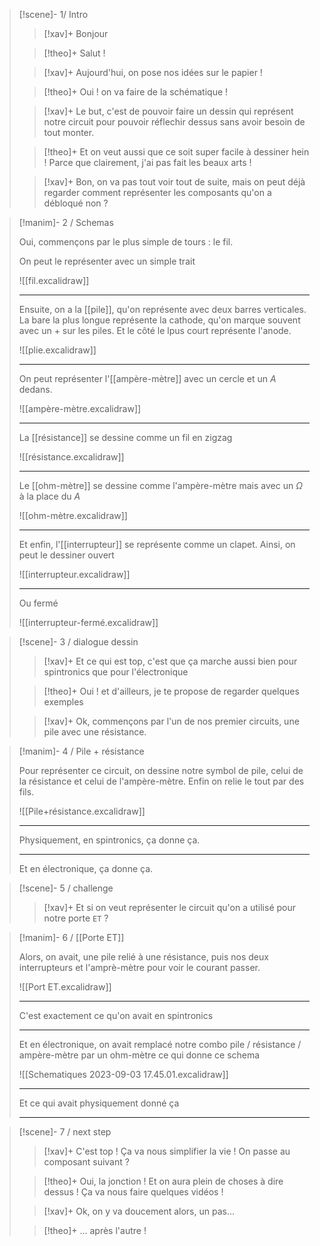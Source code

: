
> [!scene]- 1/ Intro
> 
> > [!xav]+
> > Bonjour
> 
> > [!theo]+
> > Salut !
> 
> > [!xav]+
> > Aujourd'hui, on pose nos idées sur le papier !
> 
> > [!theo]+
> > Oui ! on va faire de la schématique !
> 
> > [!xav]+
> > Le but, c'est de pouvoir faire un dessin qui représent notre circuit pour pouvoir réflechir dessus sans avoir besoin de tout monter.
> 
> > [!theo]+
> >  Et on veut aussi que ce soit super facile à dessiner hein ! Parce que clairement, j'ai pas fait les beaux arts !
> 
> > [!xav]+
> > Bon, on va pas tout voir tout de suite, mais on peut déjà regarder comment représenter les composants qu'on a débloqué non ?
> 

> [!manim]- 2 / Schemas
> 
> Oui, commençons par le plus simple de tours : le fil.
> 
> On peut le représenter avec un simple trait
> 
> ![[fil.excalidraw]]
> 
> ---------------
> 
> Ensuite, on a la [[pile]], qu'on représente avec deux barres verticales.
> La bare la plus longue représente la cathode, qu'on marque souvent avec un $+$ sur les piles.
> Et le côté le lpus court représente l'anode.
> 
> ![[plie.excalidraw]]
> 
> -----------------
> 
> On peut représenter l'[[ampère-mètre]] avec un cercle et un $A$ dedans.
> 
> ![[ampère-mètre.excalidraw]]
> 
> -----------------
> 
> La [[résistance]] se dessine comme un fil en zigzag
> 
> ![[résistance.excalidraw]]
> 
> -----------------
> 
> Le [[ohm-mètre]] se dessine comme l'ampère-mètre mais avec un $\Omega$ à la place du $A$
> 
> ![[ohm-mètre.excalidraw]]
> 
> -----------------
> 
> Et enfin, l'[[interrupteur]] se représente comme un clapet.
> Ainsi, on peut le dessiner ouvert
> 
> ![[interrupteur.excalidraw]]
> 
> ---------------
> 
> Ou fermé
> 
> ![[interrupteur-fermé.excalidraw]]

> [!scene]- 3 / dialogue dessin
> 
> > [!xav]+
> > Et ce qui est top, c'est que ça marche aussi bien pour spintronics que pour l'électronique
> 
> > [!theo]+
> >Oui ! et d'ailleurs, je te propose de regarder quelques exemples
> 
> > [!xav]+
> > Ok, commençons par l'un de nos premier circuits, une pile avec une résistance.
>

> [!manim]- 4 / Pile + résistance
> 
> Pour représenter ce circuit, on dessine notre symbol de pile, celui de la résistance et celui de l'ampère-mètre. Enfin on relie le tout par des fils.
> 
> ![[Pile+résistance.excalidraw]]
> 
> --------------
> 
> Physiquement, en spintronics, ça donne ça.
> 
> --------------
> 
> Et en électronique, ça donne ça.
> 

> [!scene]- 5 / challenge
> 
> > [!xav]+
> > Et si on veut représenter le circuit qu'on a utilisé pour notre porte `ET` ?
> 

> [!manim]- 6 / [[Porte ET]]
> 
> Alors, on avait, une pile relié à une résistance, puis nos deux interrupteurs et l'amprè-mètre pour voir le courant passer.
> 
> ![[Port ET.excalidraw]]
> 
> ---------
> 
> C'est exactement ce qu'on avait en spintronics
> 
> ----------
> 
> Et en électronique, on avait remplacé notre combo pile / résistance / ampère-mètre par un ohm-mètre ce qui donne ce schema
> 
> ![[Schematiques 2023-09-03 17.45.01.excalidraw]]
> 
> -------------
> 
> Et ce qui avait physiquement donné ça
> 
> -------------

> [!scene]- 7 / next step
> 
> > [!xav]+
> > C'est top ! Ça va nous simplifier la vie ! On passe au composant suivant ?
> 
> > [!theo]+
> > Oui, la jonction ! Et on aura plein de choses à dire dessus ! Ça va nous faire quelques vidéos !
> 
> > [!xav]+
> > Ok, on y va doucement alors, un pas…
> 
> > [!theo]+
> >… après l'autre !


